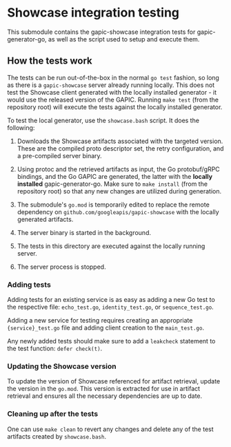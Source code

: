 # Showcase integration testing

This submodule contains the gapic-showcase integration tests for
gapic-generator-go, as well as the script used to setup and execute them.

## How the tests work

The tests can be run out-of-the-box in the normal `go test` fashion, so long as
there is a `gapic-showcase` server already running locally. This does not test
the Showcase client generated with the locally installed generator - it would
use the released version of the GAPIC. Running `make test` (from the repository
root) will execute the tests against the locally installed generator.

To test the local generator, use the `showcase.bash` script. It does the
following:

1. Downloads the Showcase artifacts associated with the targeted version.
These are the compiled proto descriptor set, the retry configuration, and a
pre-compiled server binary.

1. Using protoc and the retrieved artifacts as input, the Go protobuf/gRPC
bindings, and the Go GAPIC are generated, the latter with the **locally
installed** gapic-generator-go. Make sure to `make install` (from the repository
root) so that any new changes are utilized during generation.

1. The submodule's `go.mod` is temporarily edited to replace the remote
dependency on `github.com/googleapis/gapic-showcase` with the locally generated
artifacts.

1. The server binary is started in the background.

1. The tests in this directory are executed against the locally running server.

1. The server process is stopped.

### Adding tests

Adding tests for an existing service is as easy as adding a new Go test to the
respective file: `echo_test.go`, `identity_test.go`, or `sequence_test.go`.

Adding a new service for testing requires creating an appropriate
`{service}_test.go` file and adding client creation to the `main_test.go`.

Any newly added tests should make sure to add a `leakcheck` statement to the
test function: `defer check(t)`.

### Updating the Showcase version

To update the version of Showcase referenced for artifact retrieval, update the
version in the `go.mod`. This version is extracted for use in artifact retrieval
and ensures all the necessary dependencies are up to date.

### Cleaning up after the tests

One can use `make clean` to revert any changes and delete any of the test
artifacts created by `showcase.bash`.
